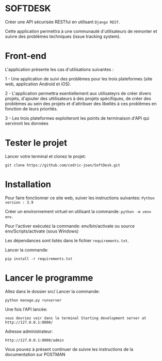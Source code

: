 # SOFTDESK

Créer une API sécurisée RESTful en utilisant ``Django REST``.


Cette application permettra à une communauté d'utilisateurs de remonter et suivre des problèmes techniques (issue tracking system).

# Front-end
L'application présente les cas d'utilisations suivantes :

1 - Une application de suivi des problèmes pour les trois plateformes (site web, application Android et iOS).

2 - L'application permettra esentiellement aux utilisateyrs de créer divers projets, d'ajouter des uttilisateurs à des projets spécifiques, de créer des problèmes au sein des projets et d'attribuer des libellés à ces problèmes en fonction de leurs priorités.

3 - Les trois plateformes exploiteront les points de terminaison d'API qui serviront les données


# Tester le projet

Lancer votre terminal et clonez le projet:

    git clone https://github.com/cedric-joan/SoftDesk.git


# Installation

Pour faire fonctionner ce site web, suiver les instructions suivantes:
``Python version : 3.9``

Créer un environnement virtuel en utilisant la commande: ``python -m venv env``.

Pour l'activer exécutez la commande: env/bin/activate ou source env/Scripts/activate (sous Windows)

Les dépendances sont listés dans le fichier `requirements.txt`.

Lancer la commande: 
```
pip install -r requirements.txt
```

# Lancer le programme

Allez dans le dossier src/ Lancer la commande:
```
python manage.py runserver
```

Une fois l'API lancée:
```
vous devriez voir dans le terminal Starting development server at http://127.0.0.1:8000/
```
Adresse administrateur:
```
http://127.0.0.1:8000/admin
```
Vous pouvez à présent continuer de suivre les instructions de la documentation sur POSTMAN


